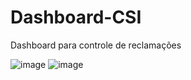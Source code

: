 # Dashboard-CSI
Dashboard para controle de reclamações

![image](https://github.com/jrmuller27/Dashboard-CSI/assets/162505736/7895967b-d78c-4dfd-957c-583baa696453)
![image](https://github.com/jrmuller27/Dashboard-CSI/assets/162505736/0d7f2fe3-6602-4541-be16-864de6a35a4d)

